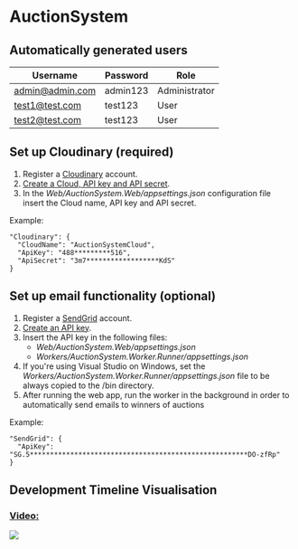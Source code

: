 # AuctionSystem

## Automatically generated users
| Username        	| Password 	| Role          	|
|-----------------	|----------	|---------------	|
| admin@admin.com 	| admin123 	| Administrator 	|
| test1@test.com  	| test123  	| User          	|
| test2@test.com  	| test123  	| User          	|

## Set up Cloudinary (required)
1. Register a [Cloudinary](https://cloudinary.com/) account.
2. [Create a Cloud, API key and API secret](https://cloudinary.com/documentation/solution_overview#account_and_api_setup).
2. In the *Web/AuctionSystem.Web/appsettings.json* configuration file insert the Cloud name, API key and API secret.

Example:
```
"Cloudinary": {
  "CloudName": "AuctionSystemCloud",
  "ApiKey": "488*********516",
  "ApiSecret": "3m7******************KdS"
}
```

## Set up email functionality (optional)
1. Register a [SendGrid](https://sendgrid.com/) account.
2. [Create an API key](https://sendgrid.com/docs/ui/account-and-settings/api-keys/#creating-an-api-key).
3. Insert the API key in the following files:
    * *Web/AuctionSystem.Web/appsettings.json*
    * *Workers/AuctionSystem.Worker.Runner/appsettings.json*
4. If you're using Visual Studio on Windows, set the *Workers/AuctionSystem.Worker.Runner/appsettings.json* file to be always copied to the /bin directory.
5. After running the web app, run the worker in the background in order to automatically send emails to winners of auctions

Example:
```
"SendGrid": {
  "ApiKey": "SG.5******************************************************DO-zfRp"
}
```

## Development Timeline Visualisation
### [Video:](https://youtu.be/ZdQfUgGFWas)
[![](http://img.youtube.com/vi/ZdQfUgGFWas/0.jpg)](https://youtu.be/ZdQfUgGFWas)
